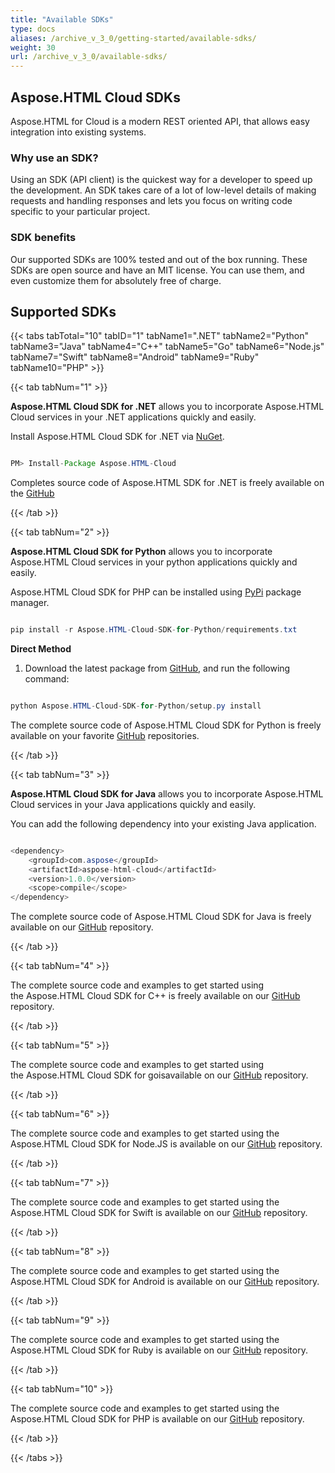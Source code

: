 ```yaml
---
title: "Available SDKs"
type: docs
aliases: /archive_v_3_0/getting-started/available-sdks/
weight: 30
url: /archive_v_3_0/available-sdks/
---
```


## **Aspose.HTML Cloud SDKs**
Aspose.HTML for Cloud is a modern REST oriented API, that allows easy integration into existing systems.
### **Why use an SDK?**
Using an SDK (API client) is the quickest way for a developer to speed up the development. An SDK takes care of a lot of low-level details of making requests and handling responses and lets you focus on writing code specific to your particular project.
### **SDK benefits**
Our supported SDKs are 100% tested and out of the box running. These SDKs are open source and have an MIT license. You can use them, and even customize them for absolutely free of charge.
## **Supported SDKs**
{{< tabs tabTotal="10" tabID="1" tabName1=".NET" tabName2="Python" tabName3="Java" tabName4="C++" tabName5="Go" tabName6="Node.js" tabName7="Swift" tabName8="Android" tabName9="Ruby" tabName10="PHP" >}}

{{< tab tabNum="1" >}}

**Aspose.HTML Cloud SDK for .NET** allows you to incorporate Aspose.HTML Cloud services in your .NET applications quickly and easily.

Install Aspose.HTML Cloud SDK for .NET via [NuGet](https://www.nuget.org/packages/Aspose.HTML-Cloud).

```java

PM> Install-Package Aspose.HTML-Cloud

```

Completes source code of Aspose.HTML SDK for .NET is freely available on the [GitHub](https://github.com/aspose-html-cloud)

{{< /tab >}}

{{< tab tabNum="2" >}}

**Aspose.HTML Cloud SDK for Python** allows you to incorporate Aspose.HTML Cloud services in your python applications quickly and easily.

Aspose.HTML Cloud SDK for PHP can be installed using [PyPi](https://pypi.org/project/asposehtmlcloud/) package manager.

```java

pip install -r Aspose.HTML-Cloud-SDK-for-Python/requirements.txt 

```

**Direct Method**

1. Download the latest package from [GitHub](https://github.com/aspose-html-cloud/aspose-html-cloud-python), and run the following command:

```java

python Aspose.HTML-Cloud-SDK-for-Python/setup.py install 

```

The complete source code of Aspose.HTML Cloud SDK for Python is freely available on your favorite [GitHub](https://github.com/aspose-html-cloud/aspose-html-cloud-python) repositories.

{{< /tab >}}

{{< tab tabNum="3" >}}

**Aspose.HTML Cloud SDK for Java** allows you to incorporate Aspose.HTML Cloud services in your Java applications quickly and easily.

You can add the following dependency into your existing Java application.

```java

<dependency>
    <groupId>com.aspose</groupId>
    <artifactId>aspose-html-cloud</artifactId>
    <version>1.0.0</version>
    <scope>compile</scope>
</dependency>

```

The complete source code of Aspose.HTML Cloud SDK for Java is freely available on our [GitHub](https://github.com/aspose-html-cloud/aspose-html-cloud-java) repository.

{{< /tab >}}

{{< tab tabNum="4" >}}

The complete source code and examples to get started using the Aspose.HTML Cloud SDK for C++ is freely available on our [GitHub](https://github.com/aspose-html-cloud/aspose-html-cloud-cpp) repository.

{{< /tab >}}

{{< tab tabNum="5" >}}

The complete source code and examples to get started using the Aspose.HTML Cloud SDK for goisavailable on our [GitHub](https://github.com/aspose-html-cloud/aspose-html-cloud-go) repository.

{{< /tab >}}

{{< tab tabNum="6" >}}

The complete source code and examples to get started using the Aspose.HTML Cloud SDK for Node.JS is available on our [GitHub](https://github.com/aspose-html-cloud/aspose-html-cloud-nodejs) repository.

{{< /tab >}}

{{< tab tabNum="7" >}}

The complete source code and examples to get started using the Aspose.HTML Cloud SDK for Swift is available on our [GitHub](https://github.com/aspose-html-cloud/aspose-html-cloud-swift) repository.

{{< /tab >}}

{{< tab tabNum="8" >}}

The complete source code and examples to get started using the Aspose.HTML Cloud SDK for Android is available on our [GitHub](https://github.com/aspose-html-cloud/aspose-html-cloud-android) repository.

{{< /tab >}}

{{< tab tabNum="9" >}}

The complete source code and examples to get started using the Aspose.HTML Cloud SDK for Ruby is available on our [GitHub](https://github.com/aspose-html-cloud/aspose-html-cloud-ruby) repository.

{{< /tab >}}

{{< tab tabNum="10" >}}

The complete source code and examples to get started using the Aspose.HTML Cloud SDK for PHP is available on our [GitHub](https://github.com/aspose-html-cloud/aspose-html-cloud-php) repository. 

{{< /tab >}}

{{< /tabs >}}

